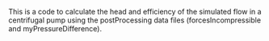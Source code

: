 
This is a code to calculate the head and efficiency of the simulated flow in a 
centrifugal pump using the postProcessing data files (forcesIncompressible and myPressureDifference).


